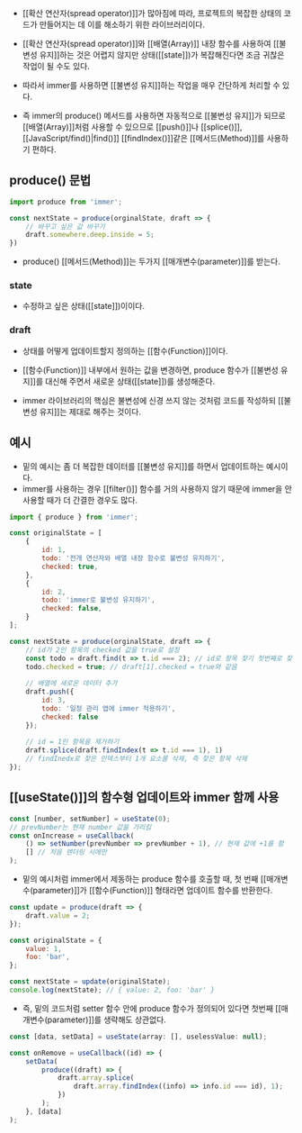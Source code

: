 - [[확산 연산자(spread operator)]]가 많아짐에 따라, 프로젝트의 복잡한 상태의 코드가 만들어지는 데 이를 해소하기 위한 라이브러리이다.
- [[확산 연산자(spread operator)]]와 [[배열(Array)]] 내장 함수를 사용하여 [[불변성 유지]]하는 것은 어렵지 않지만 상태([[state]])가 복잡해진다면 조금 귀찮은 작업이 될 수도 있다.

- 따라서 immer를 사용하면 [[불변성 유지]]하는 작업을 매우 간단하게 처리할 수 있다.
- 즉 immer의 produce() 메서드를 사용하면 자동적으로 [[불변성 유지]]가 되므로 [[배열(Array)]]처럼 사용할 수 있으므로 [[push()]]나 [[splice()]], [[JavaScript/find()|find()]] [[findIndex()]]같은 [[메서드(Method)]]를 사용하기 편하다.


## produce() 문법

```jsx
import produce from 'immer';

const nextState = produce(orginalState, draft => {
	// 바꾸고 싶은 값 바꾸기
	draft.somewhere.deep.inside = 5;
})
```

- produce() [[메서드(Method)]]는 두가지 [[매개변수(parameter)]]를 받는다.

### state

- 수정하고 싶은 상태([[state]])이이다.
### draft

- 상태를 어떻게 업데이트할지 정의하는 [[함수(Function)]]이다.
- [[함수(Function)]] 내부에서 원하는 값을 변경하면, produce 함수가 [[불변성 유지]]를 대신해 주면서 새로운 상태([[state]])를 생성해준다.

- immer 라이브러리의 핵심은 불변성에 신경 쓰지 않는 것처럼 코드를 작성하되 [[불변성 유지]]는 제대로 해주는 것이다.

## 예시

- 밑의 예시는 좀 더 복잡한 데이터를 [[불변성 유지]]를 하면서 업데이트하는 예시이다.
- immer를 사용하는 경우 [[filter()]] 함수를 거의 사용하지 않기 때문에 immer을 안사용할 때가 더 간결한 경우도 많다.

```jsx
import { produce } from 'immer';

const originalState = [
	{
		id: 1,
		todo: '전개 연산자와 배열 내장 함수로 불변성 유지하기',
		checked: true,
	},
	{
		id: 2,
		todo: 'immer로 불변성 유지하기',
		checked: false,
	}
];

const nextState = produce(orginalState, draft => {
	// id가 2인 항목의 checked 값을 true로 설정
	const todo = draft.find(t => t.id === 2); // id로 항목 찾기 첫번째로 찾은 항목은 반환
	todo.checked = true; // draft[1].checked = true와 같음
	
	// 배열에 새로운 데이터 추가
	draft.push({
		id: 3,
		todo: '일정 관리 앱에 immer 적용하기',
		checked: false
	});
	
	// id = 1인 항목을 제거하기
	draft.splice(draft.findIndex(t => t.id === 1), 1) 
	// findInedx로 찾은 인덱스부터 1개 요소를 삭제, 즉 찾은 항목 삭제
});
```

## [[useState()]]의 함수형 업데이트와 immer 함께 사용

```jsx
const [number, setNumber] = useState(0);
// prevNumber는 현재 number 값을 가리킴
const onIncrease = useCallback(
	() => setNumber(prevNumber => prevNumber + 1), // 현재 값에 +1를 함
	[] // 처음 렌더링 시에만
);
```

- 밑의 예시처럼 immer에서 제동하는 produce 함수를 호출할 때, 첫 번째 [[매개변수(parameter)]]가 [[함수(Function)]] 형태라면 업데이트 함수를 반환한다.

```jsx
const update = produce(draft => {
	draft.value = 2;
});

const originalState = {
	value: 1,
	foo: 'bar',
};

const nextState = update(originalState);
console.log(nextState); // { value: 2, foo: 'bar' }
```

- 즉, 밑의 코드처럼 setter 함수 안에 produce 함수가 정의되어 있다면 첫번째 [[매개변수(parameter)]]를 생략해도 상관없다.

```jsx
const [data, setData] = useState(array: [], uselessValue: null);

const onRemove = useCallback((id) => {
	setData(
		produce((draft) => {
			draft.array.splice(
				draft.array.findIndex((info) => info.id === id), 1);
			})
		);
	}, [data]
);
```
